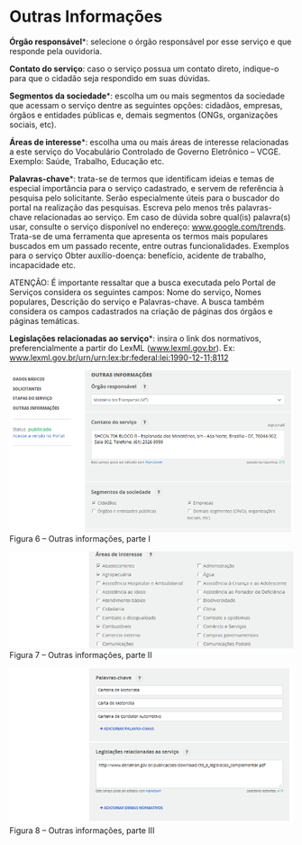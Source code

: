 # Outras Informações

**Órgão responsável***: selecione o órgão responsável por esse serviço e que responde pela ouvidoria. 

**Contato do serviço**: caso o serviço possua um contato direto, indique-o para que o cidadão seja respondido em suas dúvidas.

**Segmentos da sociedade***: escolha um ou mais segmentos da sociedade que acessam o serviço dentre as seguintes opções: cidadãos, empresas, órgãos e entidades públicas e, demais segmentos (ONGs, organizações sociais, etc).

**Áreas de interesse***: escolha uma ou mais áreas de interesse relacionadas a este serviço do Vocabulário Controlado de Governo Eletrônico – VCGE. Exemplo: Saúde, Trabalho, Educação etc.

**Palavras-chave***: trata-se de termos que identificam ideias e temas de especial importância para o serviço cadastrado, e servem de referência à pesquisa pelo solicitante. Serão especialmente úteis para o buscador do portal na realização das pesquisas. Escreva pelo menos três palavras-chave relacionadas ao serviço. Em caso de dúvida sobre qual(is) palavra(s) usar, consulte o serviço disponível no endereço: www.google.com/trends. Trata-se de uma ferramenta que apresenta os termos mais populares buscados em um passado recente, entre outras funcionalidades. Exemplos para o serviço Obter auxílio-doença: benefício, acidente de trabalho, incapacidade etc.

ATENÇÃO: É importante ressaltar que a busca executada pelo Portal de Serviços considera os seguintes campos: Nome do serviço, Nomes populares, Descrição do serviço e Palavras-chave. A busca também considera os campos cadastrados na criação de páginas dos órgãos e páginas temáticas.

**Legislações relacionadas ao serviço***: insira o link dos normativos, preferencialmente a partir do LexML (www.lexml.gov.br). Ex: www.lexml.gov.br/urn/urn:lex:br:federal:lei:1990-12-11;8112  


![](imagens/Outras_Informacoes_1.png)
Figura 6 – Outras informações, parte I  

![](imagens/Outras_Informacoes_2.png)
Figura 7 – Outras informações, parte II  

![](imagens/Outras_Informacoes_3.png)
Figura 8 – Outras informações, parte III
